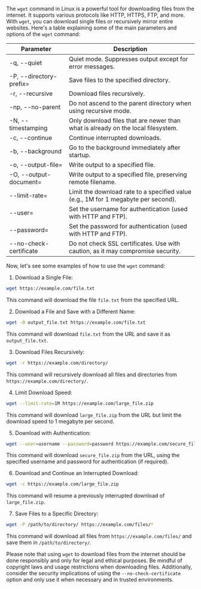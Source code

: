The `wget` command in Linux is a powerful tool for downloading files from the internet. It supports various protocols like HTTP, HTTPS, FTP, and more. With `wget`, you can download single files or recursively mirror entire websites. Here's a table explaining some of the main parameters and options of the `wget` command:

| Parameter      | Description                                                                                          |
|----------------|------------------------------------------------------------------------------------------------------|
| -q, --quiet    | Quiet mode. Suppresses output except for error messages.                                           |
| -P, --directory-prefix=<prefix> | Save files to the specified directory.                                                        |
| -r, --recursive| Download files recursively.                                                                       |
| -np, --no-parent | Do not ascend to the parent directory when using recursive mode.                                 |
| -N, --timestamping | Only download files that are newer than what is already on the local filesystem.               |
| -c, --continue | Continue interrupted downloads.                                                                  |
| -b, --background | Go to the background immediately after startup.                                                |
| -o, --output-file=<file> | Write output to a specified file.                                                               |
| -O, --output-document=<file> | Write output to a specified file, preserving remote filename.                                 |
| --limit-rate=<rate> | Limit the download rate to a specified value (e.g., 1M for 1 megabyte per second).             |
| --user=<username> | Set the username for authentication (used with HTTP and FTP).                                    |
| --password=<password> | Set the password for authentication (used with HTTP and FTP).                                  |
| --no-check-certificate | Do not check SSL certificates. Use with caution, as it may compromise security.                |

Now, let's see some examples of how to use the `wget` command:

1. Download a Single File:

```bash
wget https://example.com/file.txt
```

This command will download the file `file.txt` from the specified URL.

2. Download a File and Save with a Different Name:

```bash
wget -O output_file.txt https://example.com/file.txt
```

This command will download `file.txt` from the URL and save it as `output_file.txt`.

3. Download Files Recursively:

```bash
wget -r https://example.com/directory/
```

This command will recursively download all files and directories from `https://example.com/directory/`.

4. Limit Download Speed:

```bash
wget --limit-rate=1M https://example.com/large_file.zip
```

This command will download `large_file.zip` from the URL but limit the download speed to 1 megabyte per second.

5. Download with Authentication:

```bash
wget --user=username --password=password https://example.com/secure_file.zip
```

This command will download `secure_file.zip` from the URL, using the specified username and password for authentication (if required).

6. Download and Continue an Interrupted Download:

```bash
wget -c https://example.com/large_file.zip
```

This command will resume a previously interrupted download of `large_file.zip`.

7. Save Files to a Specific Directory:

```bash
wget -P /path/to/directory/ https://example.com/files/*
```

This command will download all files from `https://example.com/files/` and save them in `/path/to/directory/`.

Please note that using `wget` to download files from the internet should be done responsibly and only for legal and ethical purposes. Be mindful of copyright laws and usage restrictions when downloading files. Additionally, consider the security implications of using the `--no-check-certificate` option and only use it when necessary and in trusted environments.
